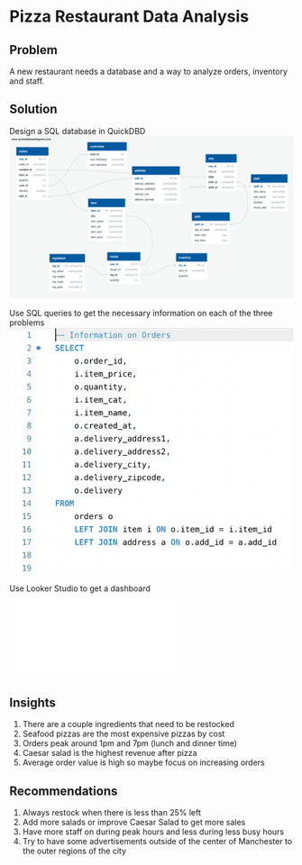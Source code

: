 # Pizza Restaurant Data Analysis

## Problem 
A new restaurant needs a database and a way to analyze orders, inventory and staff.

## Solution 
Design a SQL database in QuickDBD
![](/images/database.png)


Use SQL queries to get the necessary information on each of the three problems
![](/images/query.png)


Use Looker Studio to get a dashboard 
![](/images/dashboard.pdf)


## Insights
1. There are a couple ingredients that need to be restocked
2. Seafood pizzas are the most expensive pizzas by cost
3. Orders peak around 1pm and 7pm (lunch and dinner time)
4. Caesar salad is the highest revenue after pizza
5. Average order value is high so maybe focus on increasing orders

## Recommendations
1. Always restock when there is less than 25% left
2. Add more salads or improve Caesar Salad to get more sales 
3. Have more staff on during peak hours and less during less busy hours
4. Try to have some advertisements outside of the center of Manchester to the outer regions of the city 
